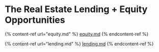 # The Real Estate Lending + Equity Opportunities

{% content-ref url="equity.md" %}
[equity.md](equity.md)
{% endcontent-ref %}

{% content-ref url="lending.md" %}
[lending.md](lending.md)
{% endcontent-ref %}

###

### &#x20;<a href="#equity" id="equity"></a>



